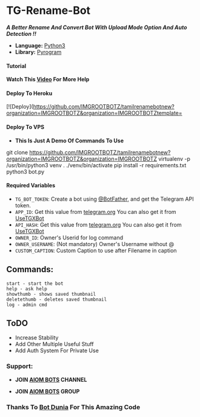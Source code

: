 # TG-Rename-Bot
***A Better Rename And Convert Bot With Upload Mode Option 
And Auto Detection !!***

* **Language:** [Python3](https://www.python.org)
* **Library:** [Pyrogram](https://docs.pyrogram.org)

#### Tutorial

 **Watch This [Video](https://youtu.be/BSUUya2zXwU) For More Help**

#### Deploy To Heroku

[![Deploy](https://github.com/IMGROOTBOTZ/tamilrenamebotnew?organization=IMGROOTBOTZ&organization=IMGROOTBOTZtemplate=
#### Deploy To VPS
* ****This Is Just A Demo Of Commands To Use****

git clone https://github.com/IMGROOTBOTZ/tamilrenamebotnew?organization=IMGROOTBOTZ&organization=IMGROOTBOTZ
virtualenv -p /usr/bin/python3 venv
. ./venv/bin/activate
pip install -r requirements.txt
python3 bot.py


#### Required Variables

* `TG_BOT_TOKEN`: Create a bot using [@BotFather](https://telegram.dog/BotFather), and get the Telegram API token.
* `APP_ID`: Get this value from [telegram.org](https://my.telegram.org/apps)
 You can also get it from [UseTGXBot](https://t.me/UseTGXBot)
* `API_HASH`: Get this value from [telegram.org](https://my.telegram.org/apps)
 You can also get it from [UseTGXBot](https://t.me/UseTGXBot)
* `OWNER_ID`: Owner's Userid for log command
* `OWNER_USERNAME`: (Not mandatory) Owner's Username without @
* `CUSTOM_CAPTION`: Custom Caption to use after Filename in caption

## Commands:
```
start - start the bot
help - ask help 
showthumb - shows saved thumbnail
deletethumb - deletes saved thumbnail
log - admin cmd 
```
## ToDO
* Increase Stability
* Add Other Multiple Useful Stuff
* Add Auth System For Private Use 

### Support:

* **JOIN [AIOM BOTS](https://t.me/AIOM_BOTS) CHANNEL**

* **JOIN [AIOM BOTS](https://t.me/AIOM_BOTS) GROUP**

### Thanks To [Bot Dunia](https://t.me/BotDunia) For This Amazing Code
